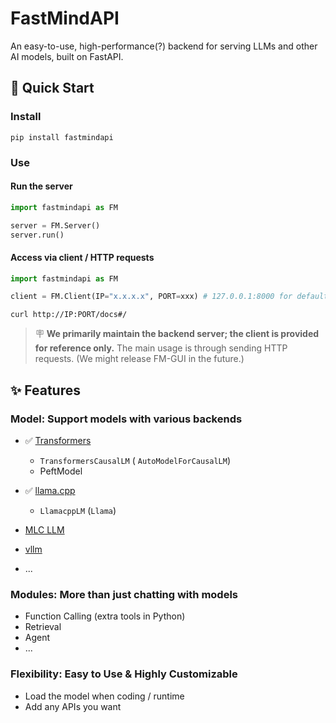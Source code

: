 # FastMindAPI
An easy-to-use, high-performance(?) backend for serving LLMs and other AI models, built on FastAPI.

## 🚀 Quick Start

### Install

```shell
pip install fastmindapi
```

### Use

#### Run the server 

```Python
import fastmindapi as FM

server = FM.Server()
server.run()
```

#### Access via client / HTTP requests

```python
import fastmindapi as FM

client = FM.Client(IP="x.x.x.x", PORT=xxx) # 127.0.0.1:8000 for default
```

```
curl http://IP:PORT/docs#/
```

> 🪧 **We primarily maintain the backend server; the client is provided for reference only.** The main usage is through sending HTTP requests. (We might release FM-GUI in the future.)

## ✨ Features

### Model: Support models with various backends

- ✅  [Transformers](https://github.com/huggingface/transformers)
  - `TransformersCausalLM` ( `AutoModelForCausalLM`)
  - PeftModel
  
- ✅  [llama.cpp](https://github.com/abetlen/llama-cpp-python)
  - `LlamacppLM` (`Llama`)

- [MLC LLM](https://llm.mlc.ai)
- [vllm](https://github.com/vllm-project/vllm)
- ...

### Modules: More than just chatting with models

- Function Calling (extra tools in Python)
- Retrieval
- Agent
- ...

### Flexibility: Easy to Use & Highly Customizable

- Load the model when coding / runtime
- Add any APIs you want

